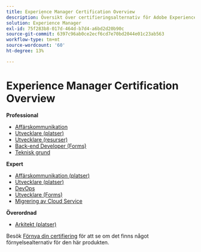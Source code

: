 ```yaml
---
title: Experience Manager Certification Overview
description: Översikt över certifieringsalternativ för Adobe Experience Manager
solution: Experience Manager
exl-id: 75f283b8-017d-464d-b7d4-a6bd2d20b90c
source-git-commit: 6397c96ab0ce2ecf6cd7e70bd2044e01c23ab563
workflow-type: tm+mt
source-wordcount: '60'
ht-degree: 13%

---
```


# Experience Manager Certification Overview

**Professional**

* [Affärskommunikation](/help/certifications/aem/aem-p-business.md) <!--AD0-E126-->
* [Utvecklare (platser)](/help/certifications/aem/aem-sites-p-developer.md) <!--AD0-E123-->
* [Utvecklare (resurser)](/help/certifications/aem/aem-assets-p-developer.md) <!--AD0-E129-->
* [Back-end Developer (Forms)](/help/certifications/aem/aem-forms-p-bedeveloper.md) <!--AD0-E127-->
* [Teknisk grund](/help/certifications/aem/aem-p-foundations.md) <!--AD0-E132-->

**Expert**

* [Affärskommunikation (platser)](/help/certifications/aem/aem-sites-e-business.md) <!--AD0-E121-->
* [Utvecklare (platser)](/help/certifications/aem/aem-sites-e-developer.md) <!--AD0-E134-->
* [DevOps](/help/certifications/aem/aem-devops-e-engineer.md) <!--AD0-E124-->
* [Utvecklare (Forms)](/help/certifications/aem/aem-forms-e-developer.md) <!--AD0-E125-->
* [Migrering av Cloud Service](/help/certifications/aem/aem-cs-e-migration.md) <!--AD0-E136-->

**Överordnad**

* [Arkitekt (platser)](/help/certifications/aem/aem-sites-m-architect.md) <!--AD0-E117-->

Besök [Förnya din certifiering](/help/certifications/renew.md) för att se om det finns något förnyelsealternativ för den här produkten.
